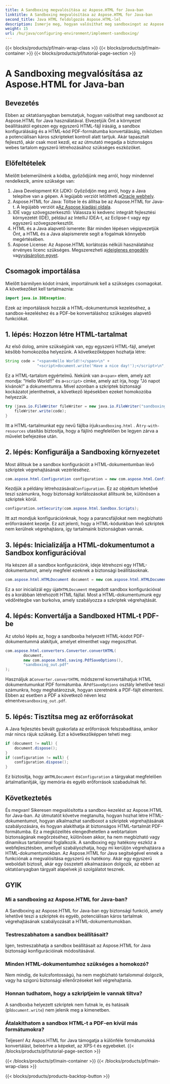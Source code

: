 ```yaml
---
title: A Sandboxing megvalósítása az Aspose.HTML for Java-ban
linktitle: A Sandboxing megvalósítása az Aspose.HTML for Java-ban
second_title: Java HTML feldolgozás Aspose.HTML-lel
description: Ismerje meg, hogyan valósíthat meg sandboxingot az Aspose.HTML for Java programban, hogy biztonságosan vezérelje a szkriptek végrehajtását HTML-dokumentumaiban, és konvertálja azokat PDF-be.
weight: 15
url: /hu/java/configuring-environment/implement-sandboxing/
---
```


{{< blocks/products/pf/main-wrap-class >}}
{{< blocks/products/pf/main-container >}}
{{< blocks/products/pf/tutorial-page-section >}}

# A Sandboxing megvalósítása az Aspose.HTML for Java-ban

## Bevezetés
Ebben az oktatóanyagban bemutatjuk, hogyan valósíthat meg sandboxot az Aspose.HTML for Java használatával. Elvezetjük Önt a környezet beállításától egészen egy egyszerű HTML-fájl írásáig, a sandbox konfigurálásáig és a HTML-kód PDF-formátumba konvertálásáig, miközben a potenciálisan káros szkripteket kontroll alatt tartjuk. Akár tapasztalt fejlesztő, akár csak most kezdi, ez az útmutató megadja a biztonságos webes tartalom egyszerű létrehozásához szükséges eszközöket.
## Előfeltételek
Mielőtt belemerülnénk a kódba, győződjünk meg arról, hogy mindennel rendelkezik, amire szüksége van:
1.  Java Development Kit (JDK): Győződjön meg arról, hogy a Java telepítve van a gépen. A legújabb verziót letöltheti a[Oracle webhely](https://www.oracle.com/java/technologies/javase-downloads.html).
2.  Aspose.HTML for Java: Töltse le és állítsa be az Aspose.HTML for Java-t. A legújabb verziót a[Az Aspose kiadási oldala](https://releases.aspose.com/html/java/).
3. IDE vagy szövegszerkesztő: Válassza ki kedvenc integrált fejlesztési környezetét (IDE), például az IntelliJ IDEA-t, az Eclipse-t vagy egy egyszerű szövegszerkesztőt.
4. HTML és a Java alapvető ismerete: Bár minden lépésen végigvezetjük Önt, a HTML és a Java alapismerete segít a fogalmak könnyebb megértésében.
5.  Aspose License: Az Aspose.HTML korlátozás nélküli használatához érvényes licenc szükséges. Megszerezheti a[ideiglenes engedély](https://purchase.aspose.com/temporary-license/) vagy[vásároljon egyet](https://purchase.aspose.com/buy).

## Csomagok importálása
Mielőtt bármilyen kódot írnánk, importálnunk kell a szükséges csomagokat. A következőket kell tartalmaznia:
```java
import java.io.IOException;
```
Ezek az importálások hozzák a HTML-dokumentumok kezeléséhez, a sandbox-kezeléshez és a PDF-be konvertáláshoz szükséges alapvető funkciókat.

## 1. lépés: Hozzon létre HTML-tartalmat
Az első dolog, amire szükségünk van, egy egyszerű HTML-fájl, amelyet később homokozóba helyezünk. A következőképpen hozhatja létre:
```java
String code = "<span>Hello World!!</span>\n" +
              "<script>document.write('Have a nice day!');</script>\n";
```
 Ez a HTML-tartalom egyértelmű. Nekünk van a`<span>` elem, amely azt mondja: "Hello World!!" és a`<script>` címke, amely azt írja, hogy "Jó napot kívánok!" a dokumentumra. Mivel azonban a szkriptek biztonsági kockázatot jelenthetnek, a következő lépésekben ezeket homokozóba helyezzük.
```java
try (java.io.FileWriter fileWriter = new java.io.FileWriter("sandboxing.html")) {
    fileWriter.write(code);
}
```
Itt a HTML-tartalmunkat egy nevű fájlba írjuk`sandboxing.html` . A`try-with-resources` utasítás biztosítja, hogy a fájlíró megfelelően be legyen zárva a művelet befejezése után.
## 2. lépés: Konfigurálja a Sandboxing környezetet
Most állítsuk be a sandbox konfigurációt a HTML-dokumentumban lévő szkriptek végrehajtásának vezérléséhez.
```java
com.aspose.html.Configuration configuration = new com.aspose.html.Configuration();
```
 Kezdjük a példány létrehozásával`Configuration`. Ez az objektum lehetővé teszi számunkra, hogy biztonsági korlátozásokat állítsunk be, különösen a szkriptek körül.
```java
configuration.setSecurity(com.aspose.html.Sandbox.Scripts);
```
Itt azt mondjuk konfigurációnknak, hogy a parancsfájlokat nem megbízható erőforrásként kezelje. Ez azt jelenti, hogy a HTML-kódunkban lévő szkriptek nem kerülnek végrehajtásra, így tartalmaink biztonságban vannak.
## 3. lépés: Inicializálja a HTML-dokumentumot a Sandbox konfigurációval
Ha készen áll a sandbox konfigurációnk, ideje létrehozni egy HTML-dokumentumot, amely megfelel ezeknek a biztonsági beállításoknak.
```java
com.aspose.html.HTMLDocument document = new com.aspose.html.HTMLDocument("sandboxing.html", configuration);
```
 Ez a sor inicializál egy újat`HTMLDocument` megadott sandbox konfigurációval és a korábban létrehozott HTML fájllal. Most a HTML-dokumentumunk egy védőrétegbe van burkolva, amely szabályozza a szkriptek végrehajtását.
## 4. lépés: Konvertálja a Sandboxed HTML-t PDF-be
Az utolsó lépés az, hogy a sandboxba helyezett HTML-kódot PDF-dokumentummá alakítjuk, amelyet elmenthet vagy megoszthat.
```java
com.aspose.html.converters.Converter.convertHTML(
        document,
        new com.aspose.html.saving.PdfSaveOptions(),
        "sandboxing_out.pdf"
);
```
 Használjuk a`Converter.convertHTML` módszerrel konvertálhatjuk HTML dokumentumunkat PDF formátumba. A`PdfSaveOptions` osztály lehetővé teszi számunkra, hogy meghatározzuk, hogyan szeretnénk a PDF-fájlt elmenteni. Ebben az esetben a PDF a következő néven lesz elmentve`sandboxing_out.pdf`.
## 5. lépés: Tisztítsa meg az erőforrásokat
A Java fejlesztés bevált gyakorlata az erőforrások felszabadítása, amikor már nincs rájuk szükség. Ezt a következőképpen teheti meg:
```java
if (document != null) {
    document.dispose();
}
if (configuration != null) {
    configuration.dispose();
}
```
 Ez biztosítja, hogy a`HTMLDocument` és`Configuration` a tárgyakat megfelelően ártalmatlanítják, így memória és egyéb erőforrások szabadulnak fel.

## Következtetés
És megvan! Sikeresen megvalósította a sandbox-kezelést az Aspose.HTML for Java-ban. Az útmutatót követve megtanulta, hogyan hozhat létre HTML-dokumentumot, hogyan alkalmazhat sandboxot a szkriptek végrehajtásának szabályozására, és hogyan alakíthatja át biztonságos HTML-tartalmát PDF-formátumba. Ez a megközelítés elengedhetetlen a webtartalom biztonságának megőrzéséhez, különösen akkor, ha nem megbízható vagy dinamikus tartalommal foglalkozik.
A sandboxing egy hatékony eszköz a webfejlesztésben, amellyel szabályozhatja, hogy mi kerüljön végrehajtásra a HTML-dokumentumokban. Az Aspose.HTML for Java segítségével ennek a funkciónak a megvalósítása egyszerű és hatékony. Akár egy egyszerű weboldalt biztosít, akár egy összetett alkalmazáson dolgozik, az ebben az oktatóanyagban tárgyalt alapelvek jó szolgálatot tesznek.
## GYIK
### Mi a sandboxing az Aspose.HTML for Java-ban?
A Sandboxing az Aspose.HTML for Java-ban egy biztonsági funkció, amely lehetővé teszi a szkriptek és egyéb, potenciálisan káros tartalmak végrehajtásának szabályozását a HTML-dokumentumokban.
### Testreszabhatom a sandbox beállításait?
Igen, testreszabhatja a sandbox beállításait az Aspose.HTML for Java biztonsági konfigurációinak módosításával.
### Minden HTML-dokumentumhoz szükséges a homokozó?
Nem mindig, de kulcsfontosságú, ha nem megbízható tartalommal dolgozik, vagy ha szigorú biztonsági ellenőrzéseket kell végrehajtania.
### Honnan tudhatom, hogy a szkriptjeim le vannak tiltva?
 A sandboxba helyezett szkriptek nem futnak le, és hatásaik (pl`document.write`) nem jelenik meg a kimenetben.
### Átalakíthatom a sandbox HTML-t a PDF-en kívül más formátumokra?
Teljesen! Az Aspos.HTML for Java támogatja a különféle formátumokká konvertálást, beleértve a képeket, az XPS-t és egyebeket.
{{< /blocks/products/pf/tutorial-page-section >}}

{{< /blocks/products/pf/main-container >}}
{{< /blocks/products/pf/main-wrap-class >}}

{{< blocks/products/products-backtop-button >}}
